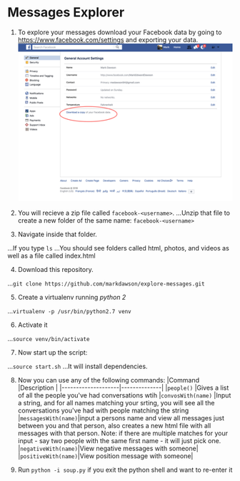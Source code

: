 # Messages Explorer

1. To explore your messages download your Facebook data by going to https://www.facebook.com/settings and exporting your data.
![Download Facebook Data](/facebookdata.png)

2. You will recieve a zip file called `facebook-<username>`.
...Unzip that file to create a new folder of the same name: `facebook-<username>`

3. Navigate inside that folder.

...If you type `ls`
...You should see folders called html, photos, and videos as well as a file called index.html

4. Download this repository.

...`git clone https://github.com/markdawson/explore-messages.git`

5. Create a virtualenv running *python 2*

...`virtualenv -p /usr/bin/python2.7 venv`

6. Activate it

...`source venv/bin/activate`

7. Now start up the script:

...`source start.sh`
...It will install dependencies.

8. Now you can use any of the following commands:
|Command             |Description   |
|--------------------|--------------|
|`people()`          |Gives a list of all the people you've had conversations wtih
|`convosWith(name)`  |Input a string, and for all names matching your srting, you will see all the conversations you've had with people matching the string
|`messagesWith(name)`|input a persons name and view all messages just between you and that person, also creates a new html file with all messages with that person. Note: if there are multiple matches for your input - say two people with the same first name - it will just pick one.
|`negativeWith(name)`|View negative messages with someone|
|`positiveWith(name)`|View position message with someone|

9. Run `python -i soup.py` if you exit the python shell and want to re-enter it 
